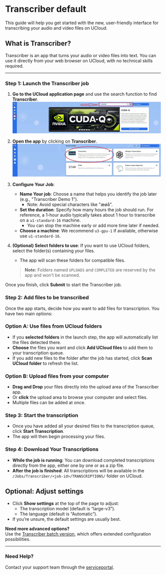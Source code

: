 # Transcriber default

This guide will help you get started with the new, user-friendly interface for transcribing your audio and video files on UCloud.

## What is Transcriber?
Transcriber is an app that turns your audio or video files into text. You can use it directly from your web browser on UCloud, with no technical skills required.

---

### Step 1: Launch the Transcriber job

1. **Go to the UCloud application page** and use the search function to find **Transcriber**.
   ![Transcriber Guide Screen](/assets/img/UCloud/Transcriberguide16.jpg)

2. **Open the app** by clicking on **Transcriber**.
   ![Transcriber Node Assigned](/assets/img/UCloud/Transcriberguide17.jpg)

3. **Configure Your Job**:
   - **Name Your job**: Choose a name that helps you identify the job later (e.g., "Transcriber Demo 1").  
     - Note: Avoid special characters like "æøå".
   - **Set the duration**: Specify how many hours the job should run. For reference, a 1-hour audio typically takes about 1 hour to transcribe on a `u1-standard-16` machine.  
     - You can stop the machine early or add more time later if needed.
   - **Choose a machine**: We recommend `u3-gpu-1` if available, otherwise use `u1-standard-16`.

4. **(Optional) Select folders to use**: If you want to use UCloud folders, select the folder(s) containing your files.  
   - The app will scan these folders for compatible files.  
    > **Note:** Folders named `UPLOADS` and `COMPLETED` are reserved by the app and won’t be scanned.

Once you finish, click **Submit** to start the Transcriber job.

### Step 2: Add files to be transcribed

Once the app starts, decide how you want to add files for transcription. You have two main options:

### Option A: Use files from UCloud folders
- If you **selected folders** in the launch step, the app will automatically list the files detected there.  
- **Choose** the files you want and click **Add UCloud files** to add them to your transcription queue.
- If you add new files to the folder after the job has started, click **Scan UCloud folder** to refresh the list.

### Option B: Upload files from your computer
- **Drag and Drop** your files directly into the upload area of the Transcriber app.  
- Or **click** the upload area to browse your computer and select files.  
- Multiple files can be added at once.


### Step 3: Start the transcription

- Once you have added all your desired files to the transcription queue, click **Start Transcription**.  
- The app will then begin processing your files.


### Step 4: Download Your Transcriptions

- **While the job is running**: You can download completed transcriptions directly from the app, either one by one or as a zip file.  
- **After the job is finished**: All transcriptions will be available in the `/Jobs/Transcriber/<job-id>/TRANSCRIPTIONS/` folder on UCloud.


## Optional: Adjust settings 

- Click **Show settings** at the top of the page to adjust:  
  - The transcription model (default is “large-v3”).  
  - The language (default is “Automatic”).
- If you’re unsure, the default settings are usually best.

**Need more advanced options?**  
Use the [Transcriber batch version](../transcriber/index.md), which offers extended configuration possibilities.

---

### Need Help?

Contact your support team through the [serviceportal](https://aau.service-now.com/serviceportal).